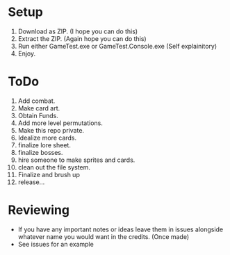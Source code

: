 # Setup
1. Download as ZIP. (I hope you can do this)
2. Extract the ZIP. (Again hope you can do this)
3. Run either GameTest.exe or GameTest.Console.exe (Self explainitory)
4. Enjoy.
   
# ToDo
1. Add combat.
2. Make card art.
3. Obtain Funds.
4. Add more level permutations.
5. Make this repo private.
6. Idealize more cards.
7. finalize lore sheet.
8. finalize bosses.
9. hire someone to make sprites and cards.
10. clean out the file system.
11. Finalize and brush up
12. release...

# Reviewing
- If you have any important notes or ideas leave them in issues alongside whatever name you would want in the credits. (Once made)
- See issues for an example

